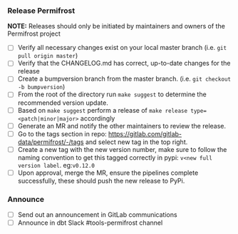 ### Release Permifrost
**NOTE:** Releases should only be initiated by maintainers and owners of the Permifrost project

- [ ] Verify all necessary changes exist on your local master branch (i.e. `git pull origin master`)
- [ ] Verify that the CHANGELOG.md has correct, up-to-date changes for the release
- [ ] Create a bumpversion branch from the master branch. (i.e. `git checkout -b bumpversion`)
- [ ] From the root of the directory run `make suggest` to determine the recommended version update.
- [ ] Based on `make suggest` perform a release of `make release type=<patch|minor|major>` accordingly
- [ ] Generate an MR and notify the other maintainers to review the release.
- [ ] Go to the tags section in repo: https://gitlab.com/gitlab-data/permifrost/-/tags and select new tag in the top right.
- [ ] Create a new tag with the new version number, make sure to follow the naming convention to get this tagged correctly in pypi: `v<new full version label`. eg:`v0.12.0`
- [ ] Upon approval, merge the MR, ensure the pipelines complete successfully, these should push the new release to PyPi.

### Announce
- [ ] Send out an announcement in GitLab communications
- [ ] Announce in dbt Slack #tools-permifrost channel
